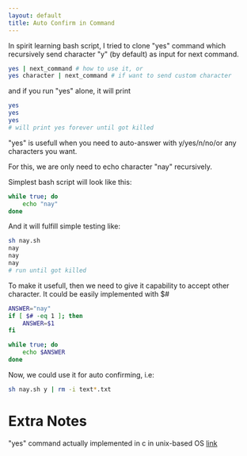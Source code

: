 ```yaml
---
layout: default
title: Auto Confirm in Command
---
```

In spirit learning bash script, I tried to clone "yes" command which recursively send character "y" (by default) as input for next command.
```bash
yes | next_command # how to use it, or
yes character | next_command # if want to send custom character
```
and if you run "yes" alone, it will print
```bash
yes
yes
yes
# will print yes forever until got killed
```
"yes" is usefull when you need to auto-answer with y/yes/n/no/or any characters you want. 

For this, we are only need to echo character "nay" recursively.

Simplest bash script will look like this:
```bash
while true; do
	echo "nay"
done
```
And it will fulfill simple testing like:
```bash
sh nay.sh 
nay
nay
nay
# run until got killed
```
To make it usefull, then we need to give it capability to accept other character. It could be easily implemented with $#
```bash
ANSWER="nay"
if [ $# -eq 1 ]; then
	ANSWER=$1
fi

while true; do 
	echo $ANSWER
done
```

Now, we could use it for auto confirming, i.e:
```bash
sh nay.sh y | rm -i text*.txt
```

# Extra Notes
"yes" command actually implemented in c in unix-based OS [link](https://en.wikipedia.org/wiki/Yes_(Unix))
